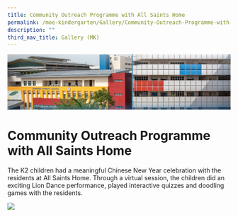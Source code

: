 ```yaml
---
title: Community Outreach Programme with All Saints Home
permalink: /moe-kindergarten/Gallery/Community-Outreach-Programme-with-All-Saints-Home/
description: ""
third_nav_title: Gallery (MK)
---
```

![](/images/mk%20kindergarten.jpg)

Community Outreach Programme with All Saints Home
=================================================

The K2 children had a meaningful Chinese New Year celebration with the residents at All Saints Home. Through a virtual session, the children did an exciting Lion Dance performance, played interactive quizzes and doodling games with the residents.


<img src="/images/comm.gif" style="width:70%">